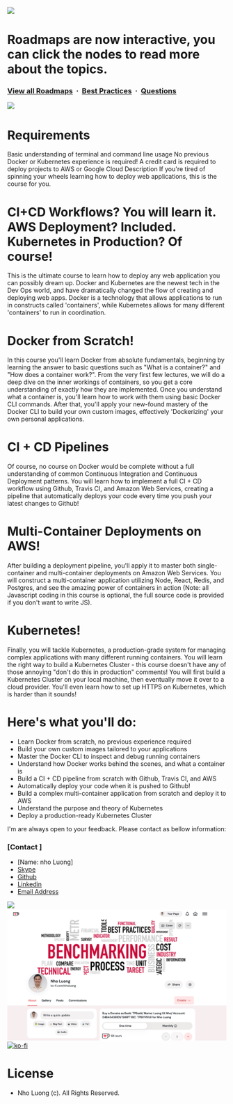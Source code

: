 ![](https://i.imgur.com/waxVImv.png)

# Roadmaps are now interactive, you can click the nodes to read more about the topics.

### [View all Roadmaps](https://github.com/nholuongut/all-roadmaps) &nbsp;&middot;&nbsp; [Best Practices](https://github.com/nholuongut/all-roadmaps/blob/main/public/best-practices/) &nbsp;&middot;&nbsp; [Questions](https://www.linkedin.com/in/nholuong/)

![](https://i.imgur.com/waxVImv.png)

# Requirements
Basic understanding of terminal and command line usage
No previous Docker or Kubernetes experience is required!
A credit card is required to deploy projects to AWS or Google Cloud
Description
If you're tired of spinning your wheels learning how to deploy web applications, this is the course for you.

# CI+CD Workflows? You will learn it. AWS Deployment? Included. Kubernetes in Production? Of course!

This is the ultimate course to learn how to deploy any web application you can possibly dream up.  Docker and Kubernetes are the newest tech in the Dev Ops world, and have dramatically changed the flow of creating and deploying web apps.  Docker is a technology that allows applications to run in constructs called 'containers', while Kubernetes allows for many different 'containers' to run in coordination.

# Docker from Scratch!

In this course you'll learn Docker from absolute fundamentals, beginning by learning the answer to basic questions such as "What is a container?" and "How does a container work?".  From the very first few lectures, we will do a deep dive on the inner workings of containers, so you get a core understanding of exactly how they are implemented.  Once you understand what a container is, you'll learn how to work with them using basic Docker CLI commands.  After that, you'll apply your new-found mastery of the Docker CLI to build your own custom images, effectively 'Dockerizing' your own personal applications. 

# CI + CD Pipelines

Of course, no course on Docker would be complete without a full understanding of common Continuous Integration and Continuous Deployment patterns.  You will learn how to implement a full CI + CD workflow using Github, Travis CI, and Amazon Web Services, creating a pipeline that automatically deploys your code every time you push your latest changes to Github!


# Multi-Container Deployments on AWS!

After building a deployment pipeline, you'll apply it to master both single-container and multi-container deployments on Amazon Web Services.  You will construct a multi-container application utilizing Node, React, Redis, and Postgres, and see the amazing power of containers in action (Note: all Javascript coding in this course is optional, the full source code is provided if you don't want to write JS).

# Kubernetes!

Finally, you will tackle Kubernetes, a production-grade system for managing complex applications with many different running containers.  You will learn the right way to build a Kubernetes Cluster - this course doesn't have any of those annoying "don't do this in production" comments!  You will first build a Kubernetes Cluster on your local machine, then eventually move it over to a cloud provider.  You'll even learn how to set up HTTPS on Kubernetes, which is harder than it sounds!

# Here's what you'll do:

* Learn Docker from scratch, no previous experience required
* Build your own custom images tailored to your applications
* Master the Docker CLI to inspect and debug running containers
* Understand how Docker works behind the scenes, and what a container is
* Build a CI + CD pipeline from scratch with Github, Travis CI, and AWS
* Automatically deploy your code when it is pushed to Github!
* Build a complex multi-container application from scratch and deploy it to AWS
* Understand the purpose and theory of Kubernetes
* Deploy a production-ready Kubernetes Cluster

I'm are always open to your feedback.  Please contact as bellow information:
### [Contact ]
* [Name: nho Luong]
* [Skype](luongutnho_skype)
* [Github](https://github.com/nholuongut/)
* [Linkedin](https://www.linkedin.com/in/nholuong/)
* [Email Address](luongutnho@hotmail.com)

![](https://i.imgur.com/waxVImv.png)
![](bitfield.png)
[![ko-fi](https://ko-fi.com/img/githubbutton_sm.svg)](https://ko-fi.com/nholuong)

# License
* Nho Luong (c). All Rights Reserved.
